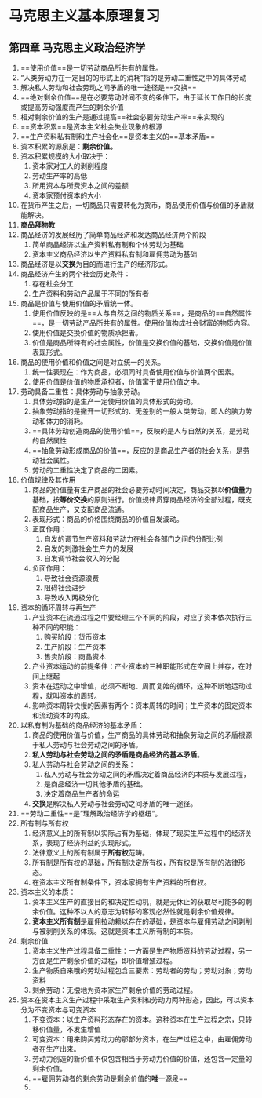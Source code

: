 # 马克思主义基本原理复习



## 第四章 马克思主义政治经济学

1. ==使用价值==是一切劳动商品所共有的属性。
2. “人类劳动力在一定目的的形式上的消耗”指的是劳动二重性之中的具体劳动
3. 解决私人劳动和社会劳动之间矛盾的唯一途径是==交换==
4. ==绝对剩余价值==是在必要劳动时间不变的条件下，由于延长工作日的长度或提高劳动强度而产生的剩余价值
5. 相对剩余价值的生产是通过提高==社会必要劳动生产率==来实现的
6. ==资本积累==是资本主义社会失业现象的根源
7. ==生产资料私有制和生产社会化==是资本主义的==基本矛盾==
8. 资本积累的源泉是：**剩余价值。**
9. 资本积累规模的大小取决于：
    1. 资本家对工人的剥削程度
    2. 劳动生产率的高低
    3. 所用资本与所费资本之间的差额
    4. 资本家预付资本的大小
10. 在货币产生之后，一切商品只需要转化为货币，商品使用价值与价值的矛盾就能解决。
11. **商品拜物教**
12. 商品经济的发展经历了简单商品经济和发达商品经济两个阶段
    1. 简单商品经济以生产资料私有制和个体劳动为基础
    2. 资本主义商品经济以生产资料私有制和雇佣劳动为基础
13. 商品经济是以**交换**为目的而进行生产的经济形式。
14. 商品经济产生的两个社会历史条件：
    1. 存在社会分工
    2. 生产资料和劳动产品属于不同的所有者
15. 商品是价值与使用价值的矛盾统一体。
    1. 使用价值反映的是==人与自然之间的物质关系==，是商品的==自然属性==，是一切劳动产品所共有的属性。使用价值构成社会财富的物质内容。
    2. 使用价值是交换价值的物质承担者。
    3. 价值是商品所特有的社会属性，价值是交换价值的基础，交换价值是价值表现形式。
16. 商品的使用价值和价值之间是对立统一的关系。
    1. 统一性表现在：作为商品，必须同时具备使用价值与价值两个因素。
    2. 使用价值是价值的物质承担者，价值寓于使用价值之中。
17. 劳动具备二重性：具体劳动与抽象劳动。
    1. 具体劳动指的是生产一定使用价值的具体形式的劳动。
    2. 抽象劳动指的是撇开一切形式的、无差别的一般人类劳动，即人的脑力劳动和体力的消耗。
    3. ==具体劳动创造商品的使用价值==，反映的是人与自然的关系，是劳动的自然属性
    4. ==抽象劳动形成商品的价值==，反应的是商品生产者的社会关系，是劳动社会属性。
    5. 劳动的二重性决定了商品的二因素。
18. 价值规律及其作用
    1. 商品的价值量有生产商品的社会必要劳动时间决定，商品交换以**价值量**为基础，按**等价交换**的原则进行。价值规律贯穿商品经济的全部过程，既支配商品生产，又支配商品流通。
    2. 表现形式：商品的价格围绕商品的价值自发波动。
    3. 正面作用：
        1. 自发的调节生产资料和劳动力在社会各部门之间的分配比例
        2. 自发的刺激社会生产力的发展
        3. 自发调节社会收入的分配
    4. 负面作用：
        1. 导致社会资源浪费
        2. 阻碍社会进步
        3. 导致收入两极分化
19. 资本的循环周转与再生产
    1. 产业资本在流通过程之中要经理三个不同的阶段，对应了资本依次执行三种不同的职能：
        1. 购买阶段：货币资本
        2. 生产阶段：生产资本
        3. 售卖阶段：商品资本
    2. 产业资本运动的前提条件：产业资本的三种职能形式在空间上并存，在时间上继起
    3. 资本在运动之中增值，必须不断地、周而复始的循环，这种不断地运动过程，就叫资本的周转。
    4. 影响资本周转快慢的因素有两个：资本周转的时间；生产资本的固定资本和流动资本的构成。
20. 以私有制为基础的商品经济的基本矛盾：
    1. 商品的使用价值与价值，生产商品的具体劳动和抽象劳动之间的矛盾根源于私人劳动与社会劳动之间的矛盾。
    2. **私人劳动与社会劳动之间的矛盾是商品经济的基本矛盾**。
    3. 私人劳动与社会劳动之间的关系：
        1. 私人劳动与社会劳动之间的矛盾决定着商品经济的本质与发展过程，
        2. 是商品经济一切其他矛盾的基础。
        3. 决定着商品生产者的命运
    4. **交换**是解决私人劳动与社会劳动之间矛盾的唯一途径。
21. ==劳动二重性==是”理解政治经济学的枢纽“。
22. 所有制与所有权
    1. 经济意义上的所有制以实际占有为基础，体现了现实生产过程中的经济关系，表现了经济利益的实现形式。
    2. 法律意义上的所有制属于**所有权**范畴。
    3. 所有制是所有权的基础，所有制决定所有权，所有权是所有制的法律形态。
    4. 在资本主义所有制条件下，资本家拥有生产资料的所有权。
23. 资本主义的本质：
    1. 资本主义生产的直接目的和决定性动机，就是无休止的获取尽可能多的剩余价值。这种不以人的意志为转移的客观必然性就是剩余价值规律。
    2. **资本主义所有制**是雇佣拉动赖以存在的基础，是资本与雇佣劳动之间剥削与被剥削关系的体现。这就是资本主义所有制的本质。
24. 剩余价值
    1. 资本主义生产过程具备二重性：一方面是生产物质资料的劳动过程，另一方面是生产剩余价值的过程，即价值增殖过程。
    2. 生产物质自来哦的劳动过程包含三要素：劳动者的劳动；劳动对象；劳动资料
    3. 剩余劳动：无偿地为资本家生产剩余价值的劳动过程。
25. 资本在资本主义生产过程中采取生产资料和劳动力两种形态，因此，可以资本分为不变资本与可变资本
    1. 不变资本：以生产资料形态存在的资本。这种资本在生产过程之宗，只转移价值量，不发生增值
    2. 可变资本：用来购买劳动力的那部分资本，在生产过程之中，由雇佣劳动者在生产出来。
    3. 劳动力创造的新价值不仅包含相当于劳动力价值的价值，还包含一定量的剩余价值。
    4. ==雇佣劳动者的剩余劳动是剩余价值的**唯一**源泉==
    5. 